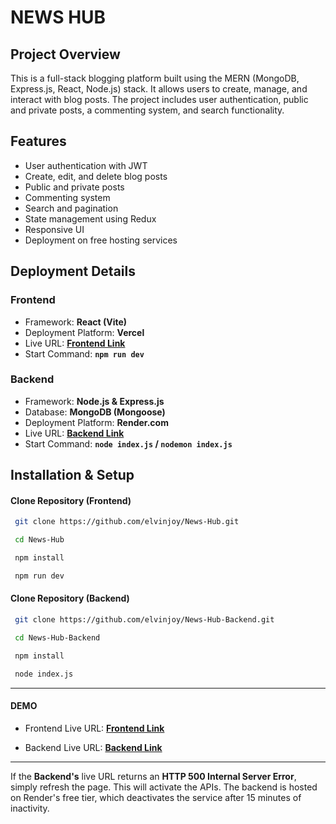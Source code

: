 # NEWS HUB

## Project Overview
This is a full-stack blogging platform built using the MERN (MongoDB, Express.js, React, Node.js) stack. It allows users to create, manage, and interact with blog posts. The project includes user authentication, public and private posts, a commenting system, and search functionality.

## Features
- User authentication with JWT
- Create, edit, and delete blog posts
- Public and private posts
- Commenting system
- Search and pagination
- State management using Redux
- Responsive UI
- Deployment on free hosting services

## Deployment Details
### Frontend
- Framework: **React (Vite)**
- Deployment Platform: **Vercel**
- Live URL: **[Frontend Link](https://news-350z4o8lz-elvin-joys-projects.vercel.app)**
- Start Command: **`npm run dev`**

### Backend
- Framework: **Node.js & Express.js**
- Database: **MongoDB (Mongoose)**
- Deployment Platform: **Render.com**
- Live URL: **[Backend Link](https://news-hub-backend.onrender.com)**
- Start Command: **`node index.js` / `nodemon index.js`**

## Installation & Setup
#### Clone Repository (Frontend)
```sh
 git clone https://github.com/elvinjoy/News-Hub.git

 cd News-Hub

 npm install

 npm run dev

```

#### Clone Repository (Backend)
```sh
 git clone https://github.com/elvinjoy/News-Hub-Backend.git

 cd News-Hub-Backend

 npm install

 node index.js

```
---
#### DEMO

- Frontend Live URL: **[Frontend Link](https://news-350z4o8lz-elvin-joys-projects.vercel.app)**

- Backend Live URL: **[Backend Link](https://news-hub-backend.onrender.com)**
---
If the **Backend's** live URL returns an **HTTP 500 Internal Server Error**, simply refresh the page. This will activate the APIs. The backend is hosted on Render's free tier, which deactivates the service after 15 minutes of inactivity.
